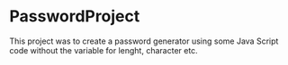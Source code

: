 # PasswordProject
 This project was to create a password generator using some Java Script code without the variable for lenght, character etc.
